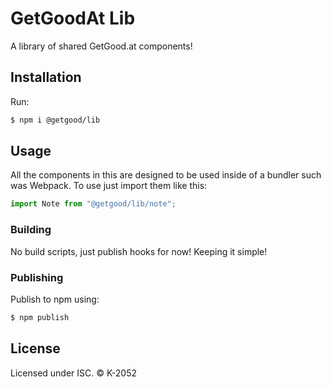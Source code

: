 # GetGoodAt Lib

A library of shared GetGood.at components!

## Installation

Run:

```sh
$ npm i @getgood/lib
```

## Usage

All the components in this are designed to be used inside of a bundler such was Webpack. To use just import them like this:

```js
import Note from "@getgood/lib/note";
```

### Building

No build scripts, just publish hooks for now! Keeping it simple!

### Publishing

Publish to npm using:

```sh
$ npm publish
```

## License

Licensed under ISC. © K-2052
